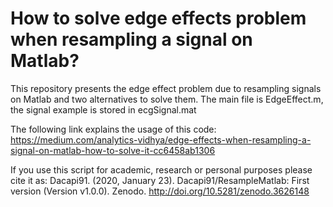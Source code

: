 # How to solve edge effects problem when resampling a signal on Matlab?

This repository presents the edge effect problem due to resampling signals on Matlab and two alternatives to solve them. The main file is EdgeEffect.m, the signal example is stored in ecgSignal.mat

The following link explains the usage of this code: https://medium.com/analytics-vidhya/edge-effects-when-resampling-a-signal-on-matlab-how-to-solve-it-cc6458ab1306

If you use this script for academic, research or personal purposes please cite it as:
Dacapi91. (2020, January 23). Dacapi91/ResampleMatlab: First version (Version v1.0.0). Zenodo. http://doi.org/10.5281/zenodo.3626148



